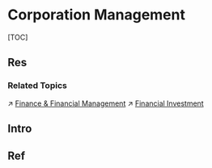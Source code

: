 # Corporation Management

[TOC]



## Res
### Related Topics
↗ [Finance & Financial Management](../../../Economics%20&%20Finance/🏦%20Finance%20&%20Financial%20Management/Finance%20&%20Financial%20Management.md)
↗ [Financial Investment](../../../Economics%20&%20Finance/🏦%20Finance%20&%20Financial%20Management/Financial%20Investment/Financial%20Investment.md)



## Intro



## Ref
